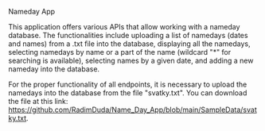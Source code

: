 Nameday App

This application offers various APIs that allow working with a nameday database. The functionalities include uploading a list of namedays (dates and names) from a .txt file into the database, displaying all the namedays, selecting namedays by name or a part of the name (wildcard "*" for searching is available), selecting names by a given date, and adding a new nameday into the database.

For the proper functionality of all endpoints, it is necessary to upload the namedays into the database from the file "svatky.txt". You can download the file at this link: https://github.com/RadimDuda/Name_Day_App/blob/main/SampleData/svatky.txt.
